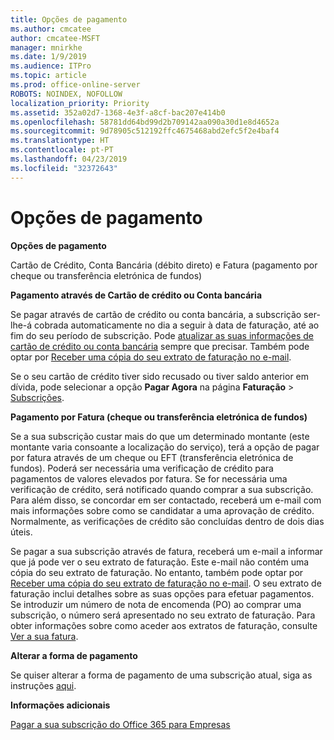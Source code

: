 ```yaml
---
title: Opções de pagamento
ms.author: cmcatee
author: cmcatee-MSFT
manager: mnirkhe
ms.date: 1/9/2019
ms.audience: ITPro
ms.topic: article
ms.prod: office-online-server
ROBOTS: NOINDEX, NOFOLLOW
localization_priority: Priority
ms.assetid: 352a02d7-1368-4e3f-a8cf-bac207e414b0
ms.openlocfilehash: 58781dd64bd99d2b709142aa090a30d1e8d4652a
ms.sourcegitcommit: 9d78905c512192ffc4675468abd2efc5f2e4baf4
ms.translationtype: HT
ms.contentlocale: pt-PT
ms.lasthandoff: 04/23/2019
ms.locfileid: "32372643"
---
```

# <a name="payment-options"></a>Opções de pagamento

 **Opções de pagamento**
  
Cartão de Crédito, Conta Bancária (débito direto) e Fatura (pagamento por cheque ou transferência eletrónica de fundos)
  
 **Pagamento através de Cartão de crédito ou Conta bancária**
  
Se pagar através de cartão de crédito ou conta bancária, a subscrição ser-lhe-á cobrada automaticamente no dia a seguir à data de faturação, até ao fim do seu período de subscrição. Pode [atualizar as suas informações de cartão de crédito ou conta bancária](https://docs.microsoft.com/office365/admin/subscriptions-and-billing/add-update-or-remove-credit-card-or-bank-account?view=o365-worldwide) sempre que precisar. Também pode optar por [Receber uma cópia do seu extrato de faturação no e-mail](https://docs.microsoft.com/office365/admin/subscriptions-and-billing/pay-for-your-subscription?view=o365-worldwide#receive-a-copy-of-your-billing-statement-in-email).
  
Se o seu cartão de crédito tiver sido recusado ou tiver saldo anterior em dívida, pode selecionar a opção **Pagar Agora** na página **Faturação** \> [Subscrições](https://portal.office.com/adminportal/home#/subscriptions). 
  
 **Pagamento por Fatura (cheque ou transferência eletrónica de fundos)**
  
Se a sua subscrição custar mais do que um determinado montante (este montante varia consoante a localização do serviço), terá a opção de pagar por fatura através de um cheque ou EFT (transferência eletrónica de fundos). Poderá ser necessária uma verificação de crédito para pagamentos de valores elevados por fatura. Se for necessária uma verificação de crédito, será notificado quando comprar a sua subscrição. Para além disso, se concordar em ser contactado, receberá um e-mail com mais informações sobre como se candidatar a uma aprovação de crédito. Normalmente, as verificações de crédito são concluídas dentro de dois dias úteis.
  
Se pagar a sua subscrição através de fatura, receberá um e-mail a informar que já pode ver o seu extrato de faturação. Este e-mail não contém uma cópia do seu extrato de faturação. No entanto, também pode optar por [Receber uma cópia do seu extrato de faturação no e-mail](https://docs.microsoft.com/office365/admin/subscriptions-and-billing/pay-for-your-subscription?view=o365-worldwide#receive-a-copy-of-your-billing-statement-in-email). O seu extrato de faturação inclui detalhes sobre as suas opções para efetuar pagamentos. Se introduzir um número de nota de encomenda (PO) ao comprar uma subscrição, o número será apresentado no seu extrato de faturação. Para obter informações sobre como aceder aos extratos de faturação, consulte [Ver a sua fatura](https://docs.microsoft.com/office365/admin/subscriptions-and-billing/view-your-bill-or-invoice?view=o365-worldwide).
  
 **Alterar a forma de pagamento**
  
Se quiser alterar a forma de pagamento de uma subscrição atual, siga as instruções [aqui](https://docs.microsoft.com/office365/admin/subscriptions-and-billing/change-payment-method?view=o365-worldwide).
  
 **Informações adicionais**
  
[Pagar a sua subscrição do Office 365 para Empresas](https://docs.microsoft.com/office365/admin/subscriptions-and-billing/pay-for-your-subscription?view=o365-worldwide)
  

